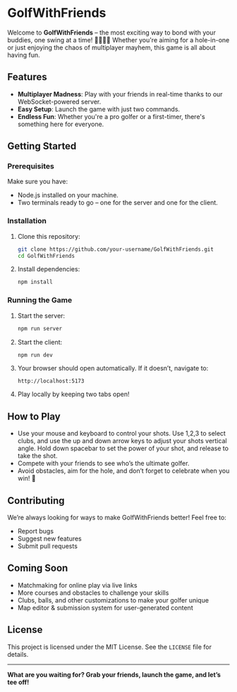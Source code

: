# GolfWithFriends

Welcome to **GolfWithFriends** – the most exciting way to bond with your buddies, one swing at a time! 🏌️‍♂️🏌️‍♀️ Whether you're aiming for a hole-in-one or just enjoying the chaos of multiplayer mayhem, this game is all about having fun.

## Features

- **Multiplayer Madness**: Play with your friends in real-time thanks to our WebSocket-powered server.
- **Easy Setup**: Launch the game with just two commands.
- **Endless Fun**: Whether you're a pro golfer or a first-timer, there's something here for everyone.

## Getting Started

### Prerequisites

Make sure you have:

- Node.js installed on your machine.
- Two terminals ready to go – one for the server and one for the client.

### Installation

1. Clone this repository:
   ```bash
   git clone https://github.com/your-username/GolfWithFriends.git
   cd GolfWithFriends
   ```
2. Install dependencies:
   ```bash
   npm install
   ```

### Running the Game

1. Start the server:
   ```bash
   npm run server
   ```
2. Start the client:
   ```bash
   npm run dev
   ```
3. Your browser should open automatically. If it doesn’t, navigate to:
   ```
   http://localhost:5173
   ```
4. Play locally by keeping two tabs open!

## How to Play

- Use your mouse and keyboard to control your shots. Use 1,2,3 to select clubs, and use the up and down arrow keys to adjust your shots vertical angle. Hold down spacebar to set the power of your shot, and release to take the shot.
- Compete with your friends to see who’s the ultimate golfer.
- Avoid obstacles, aim for the hole, and don’t forget to celebrate when you win! 🎉

## Contributing

We’re always looking for ways to make GolfWithFriends better! Feel free to:

- Report bugs
- Suggest new features
- Submit pull requests

## Coming Soon

- Matchmaking for online play via live links
- More courses and obstacles to challenge your skills
- Clubs, balls, and other customizations to make your golfer unique
- Map editor & submission system for user-generated content

## License

This project is licensed under the MIT License. See the `LICENSE` file for details.

---

**What are you waiting for? Grab your friends, launch the game, and let’s tee off!**
